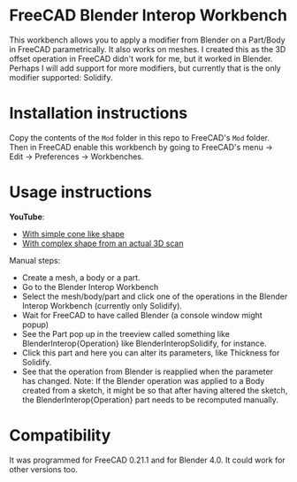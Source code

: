 # FreeCAD Blender Interop Workbench

This workbench allows you to apply a modifier from Blender on a Part/Body in FreeCAD parametrically. It also works on meshes.
I created this as the 3D offset operation in FreeCAD didn't work for me, but it worked in Blender.
Perhaps I will add support for more modifiers, but currently that is the only modifier supported: Solidify.

# Installation instructions
Copy the contents of the `Mod` folder in this repo to FreeCAD's `Mod` folder.
Then in FreeCAD enable this workbench by going to FreeCAD's menu -> Edit -> Preferences -> Workbenches.

# Usage instructions

**YouTube**: 
- [With simple cone like shape](https://www.youtube.com/watch?v=WJBEbAPwoR4)
- [With complex shape from an actual 3D scan](https://youtu.be/ogd9ENfVmAk)

Manual steps:
- Create a mesh, a body or a part.
- Go to the Blender Interop Workbench
- Select the mesh/body/part and click one of the operations in the Blender Interop Workbench (currently only Solidify).
- Wait for FreeCAD to have called Blender (a console window might popup)
- See the Part pop up in the treeview called something like BlenderInterop{Operation} like BlenderInteropSolidify, for instance.
- Click this part and here you can alter its parameters, like Thickness for Solidify.
- See that the operation from Blender is reapplied when the parameter has changed. 
Note: If the Blender operation was applied to a Body created from a sketch, it might be so that after having altered the sketch, the BlenderInterop{Operation} part needs to be recomputed manually.

# Compatibility
It was programmed for FreeCAD 0.21.1 and for Blender 4.0. It could work for other versions too.
